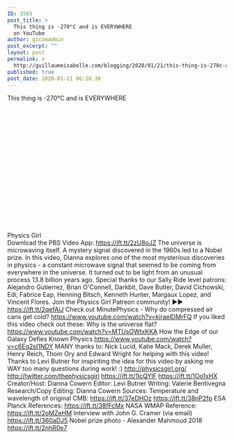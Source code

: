 ```yaml
---
ID: 1583
post_title: >
  This thing is -270°C and is EVERYWHERE
  on YouTube
author: gicomadmin
post_excerpt: ""
layout: post
permalink: >
  http://guillaumeisabelle.com/blogging/2020/01/21/this-thing-is-270c-and-is-everywhere-on-youtube-2/
published: true
post_date: 2020-01-21 06:10:36
---
```

This thing is -270°C and is EVERYWHERE  
<div style="width: 480px;height: 270px;overflow: hidden">
</div>

  
Physics Girl  
Download the PBS Video App: https://ift.tt/2zU8oJZ The universe is microwaving itself. A mystery signal discovered in the 1960s led to a Nobel prize. In this video, Dianna explores one of the most mysterious discoveries in physics - a constant microwave signal that seemed to be coming from everywhere in the universe. It turned out to be light from an unusual process 13.8 billion years ago. Special thanks to our Sally Ride level patrons: Alejandro Gutierrez, Brian O'Connell, Darkbit, Dave Butler, David Cichowski, Edi, Fabrice Eap, Henning Bitsch, Kenneth Hunter, Margaux Lopez, and Vincent Flores. Join the Physics Girl Patreon community! ►► https://ift.tt/2qefAiJ Check out MinutePhysics - Why do compressed air cans get cold? https://www.youtube.com/watch?v=kjraelDMrFQ If you liked this video check out these: Why is the universe flat? https://www.youtube.com/watch?v=MTUsOWtxKKA How the Edge of our Galaxy Defies Known Physics https://www.youtube.com/watch?v=c6Eq2sI1NDY MANY thanks to: Nick Lucid, Katie Mack, Derek Muller, Henry Reich, Thom Ory and Edward Wright for helping with this video! Thanks to Levi Butner for inspiriting the idea for this video by asking me WAY too many questions during work! :) http://physicsgirl.org/ http://twitter.com/thephysicsgirl https://ift.tt/1IcQYlF https://ift.tt/1Oo1xHX Creator/Host: Dianna Cowern Editor: Levi Butner Writing: Valerie Bentivegna Research/Copy Editing: Dianna Cowern Sources: Temperature and wavelength of original CMB: https://ift.tt/37eDHOz https://ift.tt/38nP2fp ESA Planck References: https://ift.tt/38fFcMx NASA WMAP Reference: https://ift.tt/2oMZeHM Interview with John G. Cramer (via email) https://ift.tt/360aDJ5 Nobel prize photo - Alexander Mahmoud 2018 https://ift.tt/2nhR0e7